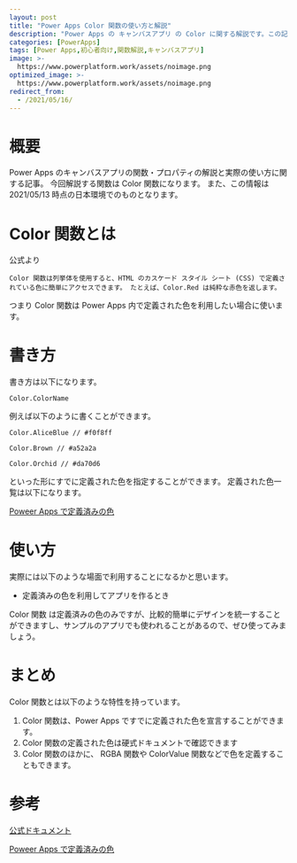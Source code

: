 ```yaml
---
layout: post
title: "Power Apps Color 関数の使い方と解説"
description: "Power Apps の キャンバスアプリ の Color に関する解説です。この記事を読むことで　Color の使い方をマスターすることができます。Color 関数は空白か空文字の評価とそれによって動きを変化したい場合に使います。"
categories: [PowerApps]
tags: [Power Apps,初心者向け,関数解説,キャンバスアプリ]
image: >-
  https://www.powerplatform.work/assets/noimage.png
optimized_image: >-
  https://www.powerplatform.work/assets/noimage.png
redirect_from:
  - /2021/05/16/
---
```


#  概要

Power Apps のキャンバスアプリの関数・プロパティの解説と実際の使い方に関する記事。
今回解説する関数は Color 関数になります。
また、この情報は 2021/05/13 時点の日本環境でのものとなります。

# Color 関数とは

公式より
```
Color 関数は列挙体を使用すると、HTML のカスケード スタイル シート (CSS) で定義されている色に簡単にアクセスできます。 たとえば、Color.Red は純粋な赤色を返します。
```

つまり Color 関数は Power Apps 内で定義された色を利用したい場合に使います。

# 書き方

書き方は以下になります。

```
Color.ColorName
```

例えば以下のように書くことができます。

```
Color.AliceBlue // #f0f8ff
```

```
Color.Brown // #a52a2a
```

```
Color.Orchid // #da70d6
```


といった形にすでに定義された色を指定することができます。
定義された色一覧は以下になります。

[Poweer Apps で定義済みの色](https://docs.microsoft.com/ja-jp/powerapps/maker/canvas-apps/functions/function-colors#built-in-colors)

# 使い方

実際には以下のような場面で利用することになるかと思います。

- 定義済みの色を利用してアプリを作るとき

Color 関数 は定義済みの色のみですが、比較的簡単にデザインを統一することができますし、サンプルのアプリでも使われることがあるので、ぜひ使ってみましょう。

# まとめ

Color 関数とは以下のような特性を持っています。

1. Color 関数は、Power Apps ですでに定義された色を宣言することができます。
2. Color 関数の定義された色は硬式ドキュメントで確認できます
3. Color 関数のほかに、 RGBA 関数や ColorValue 関数などで色を定義することもできます。

# 参考

[公式ドキュメント](https://docs.microsoft.com/ja-jp/powerapps/maker/canvas-apps/functions/function-colors)

[Poweer Apps で定義済みの色](https://docs.microsoft.com/ja-jp/powerapps/maker/canvas-apps/functions/function-colors#built-in-colors)

